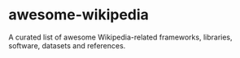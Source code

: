 awesome-wikipedia
=================

A curated list of awesome Wikipedia-related frameworks, libraries, software, datasets and references.
